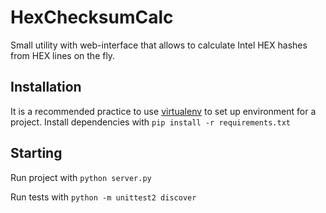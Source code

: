 # HexChecksumCalc

Small utility with web-interface that allows to calculate Intel HEX hashes from HEX lines on the fly.

## Installation

It is a recommended practice to use [virtualenv](https://github.com/pypa/virtualenv) to set up environment for a project.
Install dependencies with `pip install -r requirements.txt`

## Starting

Run project with `python server.py`

Run tests with `python -m unittest2 discover`
